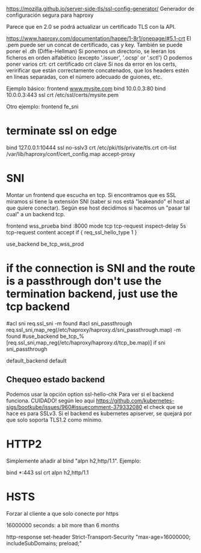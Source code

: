 https://mozilla.github.io/server-side-tls/ssl-config-generator/
Generador de configuración segura para haproxy

Parece que en 2.0 se podrá actualizar un certificado TLS con la API.

https://www.haproxy.com/documentation/hapee/1-8r1/onepage/#5.1-crt
El .pem puede ser un concat de certificado, cas y key. También se puede poner el .dh (Diffie-Hellman)
Si ponemos un directorio, se leeran los ficheros en orden alfabético (excepto '.issuer', '.ocsp' or '.sctl')
O podemos poner varios crt: crt certificado crt clave
Si nos da error en los certs, veririficar que están correctamente concatenados, que los headers estén en líneas separadas, con el número adecuado de guiones, etc.

Ejemplo básico:
frontend www.mysite.com
    bind 10.0.0.3:80
    bind 10.0.0.3:443 ssl crt /etc/ssl/certs/mysite.pem

Otro ejemplo:
frontend fe_sni
  # terminate ssl on edge
  bind 127.0.0.1:10444 ssl no-sslv3 crt /etc/pki/tls/private/tls.crt crt-list /var/lib/haproxy/conf/cert_config.map accept-proxy


# SNI
Montar un frontend que escucha en tcp.
Si encontramos que es SSL miramos si tiene la extensión SNI (saber si nos está "leakeando" el host al que quiere conectar).
Según ese host decidimos si hacemos un "pasar tal cual" a un backend tcp.

frontend wss_prueba
  bind :8000
  mode tcp
  tcp-request  inspect-delay 5s
  tcp-request content accept if { req_ssl_hello_type 1 }


  use_backend be_tcp_wss_prod
  # if the connection is SNI and the route is a passthrough don't use the termination backend, just use the tcp backend
  #acl sni req.ssl_sni -m found
  #acl sni_passthrough req.ssl_sni,map_reg(/etc/haproxy/haproxy.d/sni_passthrough.map) -m found
  #use_backend be_tcp_%[req.ssl_sni,map_reg(/etc/haproxy/haproxy.d/tcp_be.map)] if sni sni_passthrough

  default_backend default


## Chequeo estado backend
Podemos usar la opción
option ssl-hello-chk
Para ver si el backend funciona.
CUIDADO! según leo aquí https://github.com/kubernetes-sigs/bootkube/issues/960#issuecomment-379332080 el check que se hace es para SSLv3.
Si el backend es kubernetes apiserver, se quejará por que solo soporta TLS1.2 como mínimo.



# HTTP2
Simplemente añadir al bind "alpn h2,http/1.1". Ejemplo:

bind  *:443  ssl crt <certificate> alpn h2,http/1.1


# HSTS
Forzar al cliente a que solo conecte por https

16000000 seconds: a bit more than 6 months

http-response set-header Strict-Transport-Security "max-age=16000000; includeSubDomains; preload;"

